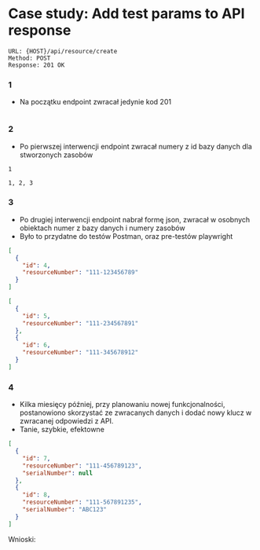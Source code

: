 # Case study: Add test params to API response

```text
URL: {HOST}/api/resource/create
Method: POST
Response: 201 OK
```

### 1

* Na początku endpoint zwracał jedynie kod 201

```text
```

### 2

* Po pierwszej interwencji endpoint zwracał numery z id bazy danych dla stworzonych zasobów
```text
1
```

```text
1, 2, 3
```

### 3

* Po drugiej interwencji endpoint nabrał formę json, zwracał w osobnych obiektach numer z bazy danych i numery zasobów
* Było to przydatne do testów Postman, oraz pre-testów playwright

```json
[
  {
    "id": 4, 
    "resourceNumber": "111-123456789"
  }
]
```

```json
[
  {
    "id": 5, 
    "resourceNumber": "111-234567891"
  },
  {
    "id": 6, 
    "resourceNumber": "111-345678912"
  }
]
```

### 4

* Kilka miesięcy później, przy planowaniu nowej funkcjonalności, postanowiono skorzystać ze zwracanych danych i dodać nowy klucz w zwracanej odpowiedzi z API.
* Tanie, szybkie, efektowne

```json
[
  {
    "id": 7, 
    "resourceNumber": "111-456789123",
    "serialNumber": null
  },
  {
    "id": 8, 
    "resourceNumber": "111-567891235",
    "serialNumber": "ABC123"
  }
]
```

Wnioski:


